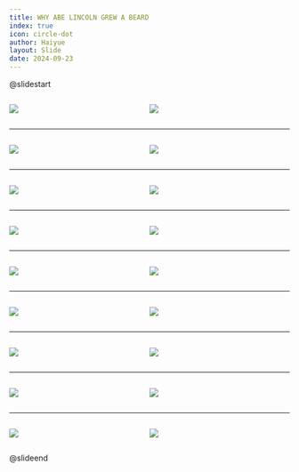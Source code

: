```yaml
---
title: WHY ABE LINCOLN GREW A BEARD
index: true
icon: circle-dot
author: Haiyue
layout: Slide
date: 2024-09-23
---
```

 
@slidestart

<div style="display:flex">
<div style="flex:1">

![](https://raw.githubusercontent.com/yclord/reading/refs/heads/master/english/Level-Q/WHY%20ABE%20LINCOLN%20GREW%20A%20BEARD/001.webp)
</div>
<div style="flex:1">

![](https://raw.githubusercontent.com/yclord/reading/refs/heads/master/english/Level-Q/WHY%20ABE%20LINCOLN%20GREW%20A%20BEARD/002.webp)
</div>
</div>

---

<div style="display:flex">
<div style="flex:1">

![](https://raw.githubusercontent.com/yclord/reading/refs/heads/master/english/Level-Q/WHY%20ABE%20LINCOLN%20GREW%20A%20BEARD/003.webp)
</div>
<div style="flex:1">

![](https://raw.githubusercontent.com/yclord/reading/refs/heads/master/english/Level-Q/WHY%20ABE%20LINCOLN%20GREW%20A%20BEARD/004.webp)
</div>
</div>

---

<div style="display:flex">
<div style="flex:1">

![](https://raw.githubusercontent.com/yclord/reading/refs/heads/master/english/Level-Q/WHY%20ABE%20LINCOLN%20GREW%20A%20BEARD/005.webp)
</div>
<div style="flex:1">

![](https://raw.githubusercontent.com/yclord/reading/refs/heads/master/english/Level-Q/WHY%20ABE%20LINCOLN%20GREW%20A%20BEARD/006.webp)
</div>
</div>

---

<div style="display:flex">
<div style="flex:1">

![](https://raw.githubusercontent.com/yclord/reading/refs/heads/master/english/Level-Q/WHY%20ABE%20LINCOLN%20GREW%20A%20BEARD/007.webp)
</div>
<div style="flex:1">

![](https://raw.githubusercontent.com/yclord/reading/refs/heads/master/english/Level-Q/WHY%20ABE%20LINCOLN%20GREW%20A%20BEARD/008.webp)
</div>
</div>

---

<div style="display:flex">
<div style="flex:1">

![](https://raw.githubusercontent.com/yclord/reading/refs/heads/master/english/Level-Q/WHY%20ABE%20LINCOLN%20GREW%20A%20BEARD/009.webp)
</div>
<div style="flex:1">

![](https://raw.githubusercontent.com/yclord/reading/refs/heads/master/english/Level-Q/WHY%20ABE%20LINCOLN%20GREW%20A%20BEARD/010.webp)
</div>
</div>

---

<div style="display:flex">
<div style="flex:1">

![](https://raw.githubusercontent.com/yclord/reading/refs/heads/master/english/Level-Q/WHY%20ABE%20LINCOLN%20GREW%20A%20BEARD/011.webp)
</div>
<div style="flex:1">

![](https://raw.githubusercontent.com/yclord/reading/refs/heads/master/english/Level-Q/WHY%20ABE%20LINCOLN%20GREW%20A%20BEARD/012.webp)
</div>
</div>

---

<div style="display:flex">
<div style="flex:1">

![](https://raw.githubusercontent.com/yclord/reading/refs/heads/master/english/Level-Q/WHY%20ABE%20LINCOLN%20GREW%20A%20BEARD/013.webp)
</div>
<div style="flex:1">

![](https://raw.githubusercontent.com/yclord/reading/refs/heads/master/english/Level-Q/WHY%20ABE%20LINCOLN%20GREW%20A%20BEARD/014.webp)
</div>
</div>

---

<div style="display:flex">
<div style="flex:1">

![](https://raw.githubusercontent.com/yclord/reading/refs/heads/master/english/Level-Q/WHY%20ABE%20LINCOLN%20GREW%20A%20BEARD/015.webp)
</div>
<div style="flex:1">

![](https://raw.githubusercontent.com/yclord/reading/refs/heads/master/english/Level-Q/WHY%20ABE%20LINCOLN%20GREW%20A%20BEARD/016.webp)
</div>
</div>

---

<div style="display:flex">
<div style="flex:1">

![](https://raw.githubusercontent.com/yclord/reading/refs/heads/master/english/Level-Q/WHY%20ABE%20LINCOLN%20GREW%20A%20BEARD/017.webp)
</div>
<div style="flex:1">

![](https://raw.githubusercontent.com/yclord/reading/refs/heads/master/english/Level-Q/WHY%20ABE%20LINCOLN%20GREW%20A%20BEARD/018.webp)
</div>
</div>

@slideend